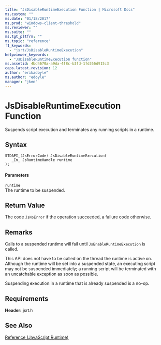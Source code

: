 ```yaml
---
title: "JsDisableRuntimeExecution Function | Microsoft Docs"
ms.custom: ""
ms.date: "01/18/2017"
ms.prod: "windows-client-threshold"
ms.reviewer: ""
ms.suite: ""
ms.tgt_pltfrm: ""
ms.topic: "reference"
f1_keywords: 
  - "jsrt/JsDisableRuntimeExecution"
helpviewer_keywords: 
  - "JsDisableRuntimeExecution function"
ms.assetid: 4bd4670a-a9da-4f8c-b3fd-1fd366d915c3
caps.latest.revision: 12
author: "erikadoyle"
ms.author: "edoyle"
manager: "jken"
---
```

# JsDisableRuntimeExecution Function
Suspends script execution and terminates any running scripts in a runtime.  
  
## Syntax  
  
```  
STDAPI_(JsErrorCode) JsDisableRuntimeExecution(  
   _In_ JsRuntimeHandle runtime  
);  
```  
  
#### Parameters  
 `runtime`  
 The runtime to be suspended.  
  
## Return Value  
 The code `JsNoError` if the operation succeeded, a failure code otherwise.  
  
## Remarks  
 Calls to a suspended runtime will fail until `JsEnableRuntimeExecution` is called.  
  
 This API does not have to be called on the thread the runtime is active on. Although the runtime will be set into a suspended state, an executing script may not be suspended immediately; a running script will be terminated with an uncatchable exception as soon as possible.  
  
 Suspending execution in a runtime that is already suspended is a no-op.  
  
## Requirements  
 **Header:** jsrt.h  
  
## See Also  
 [Reference (JavaScript Runtime)](../chakra-hosting/reference-javascript-runtime.md)